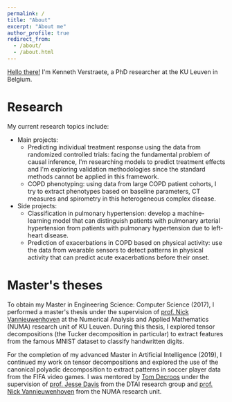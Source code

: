```yaml
---
permalink: /
title: "About"
excerpt: "About me"
author_profile: true
redirect_from: 
  - /about/
  - /about.html
---
```


[Hello there!](https://www.youtube.com/watch?v=eaEMSKzqGAg) I'm Kenneth Verstraete, a PhD researcher at the KU Leuven in Belgium.

Research
======
My current research topics include:
* Main projects:
  * Predicting individual treatment response using the data from randomized controlled trials: facing the fundamental problem of causal inference, I'm researching models to predict treatment effects and I'm exploring validation methodologies since the standard methods cannot be applied in this framework.
  * COPD phenotyping: using data from large COPD patient cohorts, I try to extract phenotypes based on baseline parameters, CT measures and spirometry in this heterogeneous complex disease.
* Side projects:
  * Classification in pulmonary hypertension: develop a machine-learning model that can distinguish patients with pulmonary arterial hypertension from patients with pulmonary hypertension due to left-heart disease.
  * Prediction of exacerbations in COPD based on physical activity: use the data from wearable sensors to detect patterns in physical activity that can predict acute exacerbations before their onset.

Master's theses
======
To obtain my Master in Engineering Science: Computer Science (2017), I performed a master's thesis under the supervision of [prof. Nick Vannieuwenhoven](https://people.cs.kuleuven.be/~nick.vannieuwenhoven/) at the Numerical Analysis and Applied Mathematics (NUMA) research unit of KU Leuven.
During this thesis, I explored tensor decompositions (the Tucker decomposition in particular) to extract features from the famous MNIST dataset to classify handwritten digits.

For the completion of my advanced Master in Artificial Intelligence (2019), I continued my work on tensor decompositions and explored the use of the canonical polyadic decomposition to extract patterns in soccer player data from the FIFA video games.
I was mentored by [Tom Decroos](https://tomdecroos.github.io/) under the supervision of [prof. Jesse Davis](https://people.cs.kuleuven.be/~jesse.davis/) from the DTAI research group and [prof. Nick Vannieuwenhoven](https://people.cs.kuleuven.be/~nick.vannieuwenhoven/) from the NUMA research unit.
